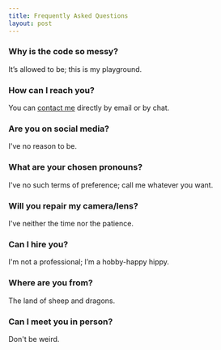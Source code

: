 ```yaml
---
title: Frequently Asked Questions
layout: post
---
```


### Why is the code so messy? ###

It’s allowed to be; this is my playground.

### How can I reach you? ###

You can [contact me](https://martbetz.github.io/contact.html) directly by email or by chat. 

### Are you on social media? ###

I've no reason to be.

### What are your chosen pronouns? ###

I've no such terms of preference; call me whatever you want. 

### Will you repair my camera/lens? ###

I've neither the time nor the patience.

### Can I hire you? ###

I'm not a professional; I’m a hobby-happy hippy.

### Where are you from? ###

The land of sheep and dragons.

### Can I meet you in person? ###

Don't be weird.




